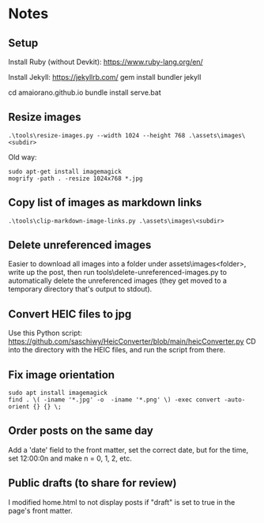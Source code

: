 # Notes

## Setup

Install Ruby (without Devkit): https://www.ruby-lang.org/en/

Install Jekyll: https://jekyllrb.com/
gem install bundler jekyll

cd amaiorano.github.io
bundle install
serve.bat


## Resize images

```
.\tools\resize-images.py --width 1024 --height 768 .\assets\images\<subdir>
```

Old way:
```
sudo apt-get install imagemagick 
mogrify -path . -resize 1024x768 *.jpg
```

## Copy list of images as markdown links

```
.\tools\clip-markdown-image-links.py .\assets\images\<subdir>
```

## Delete unreferenced images

Easier to download all images into a folder under assets\images\<folder>, write up the post, then run tools\delete-unreferenced-images.py to automatically delete the unreferenced images (they get moved to a temporary directory that's output to stdout).


## Convert HEIC files to jpg

Use this Python script: https://github.com/saschiwy/HeicConverter/blob/main/heicConverter.py
CD into the directory with the HEIC files, and run the script from there.


## Fix image orientation

```
sudo apt install imagemagick
find . \( -iname '*.jpg' -o  -iname '*.png' \) -exec convert -auto-orient {} {} \;
```

## Order posts on the same day

Add a 'date' field to the front matter, set the correct date, but for the time, set 12:00:0n and make n = 0, 1, 2, etc.


## Public drafts (to share for review)

I modified home.html to not display posts if "draft" is set to true in the page's front matter.
